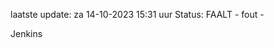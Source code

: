 laatste update: 
za 14-10-2023 15:31   uur 
Status: FAALT - fout - 
<div class="service R">Jenkins</div>